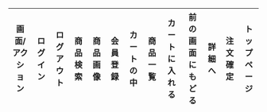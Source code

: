 |画面/アクション|ログイン|ログアウト|商品検索|商品画像|会員登録|カートの中|商品一覧|カートに入れる|前の画面にもどる|詳細へ|注文確定|トップページ|
|------------|-------|--------|-------|-------|------|---------|------|------------|--------------|----|-------|---------|
